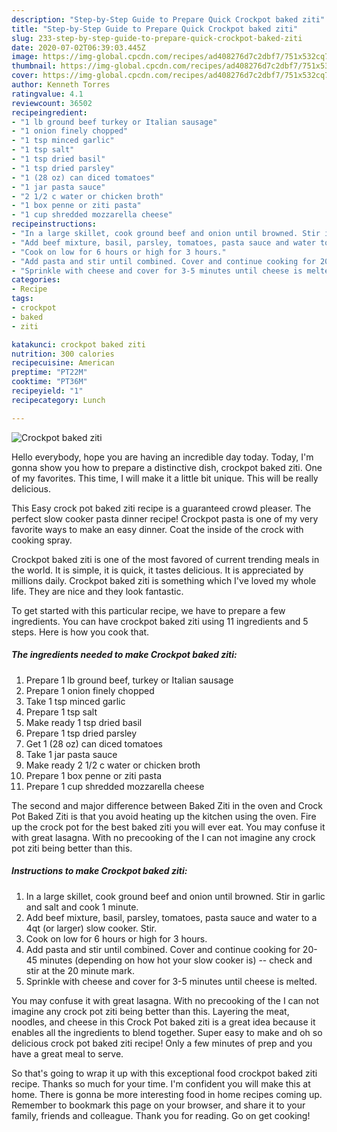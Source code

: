 ```yaml
---
description: "Step-by-Step Guide to Prepare Quick Crockpot baked ziti"
title: "Step-by-Step Guide to Prepare Quick Crockpot baked ziti"
slug: 233-step-by-step-guide-to-prepare-quick-crockpot-baked-ziti
date: 2020-07-02T06:39:03.445Z
image: https://img-global.cpcdn.com/recipes/ad408276d7c2dbf7/751x532cq70/crockpot-baked-ziti-recipe-main-photo.jpg
thumbnail: https://img-global.cpcdn.com/recipes/ad408276d7c2dbf7/751x532cq70/crockpot-baked-ziti-recipe-main-photo.jpg
cover: https://img-global.cpcdn.com/recipes/ad408276d7c2dbf7/751x532cq70/crockpot-baked-ziti-recipe-main-photo.jpg
author: Kenneth Torres
ratingvalue: 4.1
reviewcount: 36502
recipeingredient:
- "1 lb ground beef turkey or Italian sausage"
- "1 onion finely chopped"
- "1 tsp minced garlic"
- "1 tsp salt"
- "1 tsp dried basil"
- "1 tsp dried parsley"
- "1 (28 oz) can diced tomatoes"
- "1 jar pasta sauce"
- "2 1/2 c water or chicken broth"
- "1 box penne or ziti pasta"
- "1 cup shredded mozzarella cheese"
recipeinstructions:
- "In a large skillet, cook ground beef and onion until browned. Stir in garlic and salt and cook 1 minute."
- "Add beef mixture, basil, parsley, tomatoes, pasta sauce and water to a 4qt (or larger) slow cooker. Stir."
- "Cook on low for 6 hours or high for 3 hours."
- "Add pasta and stir until combined. Cover and continue cooking for 20-45 minutes (depending on how hot your slow cooker is) -- check and stir at the 20 minute mark."
- "Sprinkle with cheese and cover for 3-5 minutes until cheese is melted."
categories:
- Recipe
tags:
- crockpot
- baked
- ziti

katakunci: crockpot baked ziti 
nutrition: 300 calories
recipecuisine: American
preptime: "PT22M"
cooktime: "PT36M"
recipeyield: "1"
recipecategory: Lunch

---
```



![Crockpot baked ziti](https://img-global.cpcdn.com/recipes/ad408276d7c2dbf7/751x532cq70/crockpot-baked-ziti-recipe-main-photo.jpg)

Hello everybody, hope you are having an incredible day today. Today, I'm gonna show you how to prepare a distinctive dish, crockpot baked ziti. One of my favorites. This time, I will make it a little bit unique. This will be really delicious.

This Easy crock pot baked ziti recipe is a guaranteed crowd pleaser. The perfect slow cooker pasta dinner recipe! Crockpot pasta is one of my very favorite ways to make an easy dinner. Coat the inside of the crock with cooking spray.

Crockpot baked ziti is one of the most favored of current trending meals in the world. It is simple, it is quick, it tastes delicious. It is appreciated by millions daily. Crockpot baked ziti is something which I've loved my whole life. They are nice and they look fantastic.


To get started with this particular recipe, we have to prepare a few ingredients. You can have crockpot baked ziti using 11 ingredients and 5 steps. Here is how you cook that.

<!--inarticleads1-->

##### The ingredients needed to make Crockpot baked ziti:

1. Prepare 1 lb ground beef, turkey or Italian sausage
1. Prepare 1 onion finely chopped
1. Take 1 tsp minced garlic
1. Prepare 1 tsp salt
1. Make ready 1 tsp dried basil
1. Prepare 1 tsp dried parsley
1. Get 1 (28 oz) can diced tomatoes
1. Take 1 jar pasta sauce
1. Make ready 2 1/2 c water or chicken broth
1. Prepare 1 box penne or ziti pasta
1. Prepare 1 cup shredded mozzarella cheese


The second and major difference between Baked Ziti in the oven and Crock Pot Baked Ziti is that you avoid heating up the kitchen using the oven. Fire up the crock pot for the best baked ziti you will ever eat. You may confuse it with great lasagna. With no precooking of the I can not imagine any crock pot ziti being better than this. 

<!--inarticleads2-->

##### Instructions to make Crockpot baked ziti:

1. In a large skillet, cook ground beef and onion until browned. Stir in garlic and salt and cook 1 minute.
1. Add beef mixture, basil, parsley, tomatoes, pasta sauce and water to a 4qt (or larger) slow cooker. Stir.
1. Cook on low for 6 hours or high for 3 hours.
1. Add pasta and stir until combined. Cover and continue cooking for 20-45 minutes (depending on how hot your slow cooker is) -- check and stir at the 20 minute mark.
1. Sprinkle with cheese and cover for 3-5 minutes until cheese is melted.


You may confuse it with great lasagna. With no precooking of the I can not imagine any crock pot ziti being better than this. Layering the meat, noodles, and cheese in this Crock Pot baked ziti is a great idea because it enables all the ingredients to blend together. Super easy to make and oh so delicious crock pot baked ziti recipe! Only a few minutes of prep and you have a great meal to serve. 

So that's going to wrap it up with this exceptional food crockpot baked ziti recipe. Thanks so much for your time. I'm confident you will make this at home. There is gonna be more interesting food in home recipes coming up. Remember to bookmark this page on your browser, and share it to your family, friends and colleague. Thank you for reading. Go on get cooking!

